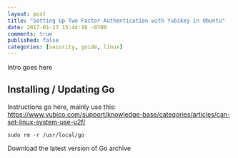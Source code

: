 ```yaml
---
layout: post
title: "Setting Up Two Factor Authentication with Yubikey in Ubuntu"
date: 2017-01-17 15:44:18 -0700
comments: true
published: false
categories: [security, guide, linux]
---
```


Intro goes here

<!--more-->

## Installing / Updating Go
Instructions go here, mainly use this:
https://www.yubico.com/support/knowledge-base/categories/articles/can-set-linux-system-use-u2f/

```
sudo rm -r /usr/local/go
```

Download the latest version of Go archive